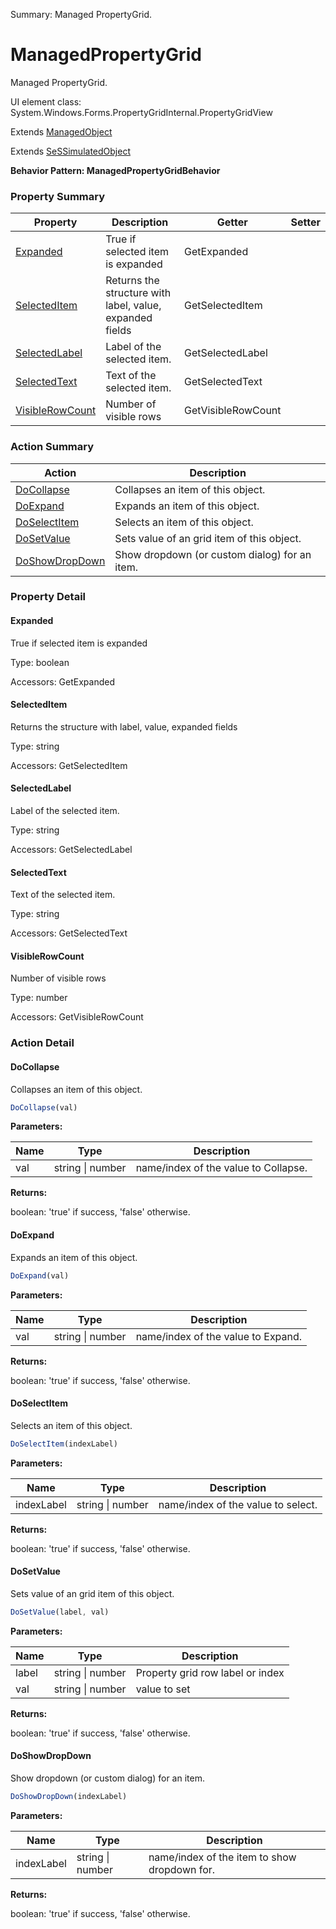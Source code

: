 Summary: Managed PropertyGrid.

# ManagedPropertyGrid

Managed PropertyGrid.
 
UI element class: System.Windows.Forms.PropertyGridInternal.PropertyGridView

Extends [ManagedObject](ManagedObject.md)

Extends [SeSSimulatedObject](SeSSimulatedObject.md)





**Behavior Pattern: ManagedPropertyGridBehavior**


<!-- ============================== property summary ========================== -->

	

### Property Summary

| **Property** | **Description** | **Getter** | **Setter** |
| ------------ | --------------- | ---------- | ---------- |
| [Expanded](#expanded) | True if selected item is expanded | GetExpanded |  |
| [SelectedItem](#selecteditem) | Returns the structure with label, value, expanded fields | GetSelectedItem |  |
| [SelectedLabel](#selectedlabel) | Label of the selected item. | GetSelectedLabel |  |
| [SelectedText](#selectedtext) | Text of the selected item. | GetSelectedText |  |
| [VisibleRowCount](#visiblerowcount) | Number of visible rows | GetVisibleRowCount |  |



	
<!-- ============================== action summary ========================== -->



### Action Summary

|  **Action** | **Description** | 
| ----------- | --------------- |
|	[DoCollapse](#docollapse) | Collapses an item of this object. |
|	[DoExpand](#doexpand) | Expands an item of this object. |
|	[DoSelectItem](#doselectitem) | Selects an item of this object. |
|	[DoSetValue](#dosetvalue) | Sets value of an grid item of this object. |
|	[DoShowDropDown](#doshowdropdown) | Show dropdown (or custom dialog) for an item. |




<!-- ============================== property detail ========================== -->
	
### Property Detail
		
<a name="Expanded"></a>
#### Expanded


True if selected item is expanded

			
	
			
Type: boolean
			
			
Accessors: GetExpanded
			
		
<a name="SelectedItem"></a>
#### SelectedItem


Returns the structure with label, value, expanded fields

			
	
			
Type: string
			
			
Accessors: GetSelectedItem
			
		
<a name="SelectedLabel"></a>
#### SelectedLabel


Label of the selected item.

			
	
			
Type: string
			
			
Accessors: GetSelectedLabel
			
		
<a name="SelectedText"></a>
#### SelectedText


Text of the selected item.

			
	
			
Type: string
			
			
Accessors: GetSelectedText
			
		
<a name="VisibleRowCount"></a>
#### VisibleRowCount


Number of visible rows

			
	
			
Type: number
			
			
Accessors: GetVisibleRowCount
			
		
	
	
<!-- ============================== action detail ========================== -->
	
### Action Detail
		
<a name="DoCollapse"></a>    
#### DoCollapse

Collapses an item of this object.

```javascript
DoCollapse(val) 
```


**Parameters:**

|	**Name** | **Type** | **Description** |
| ---------- | -------- | --------------- |
| val | string \| number |	name/index of the value to Collapse. |




**Returns:**

boolean: 'true' if success, 'false' otherwise.



<a name="see.also.managedpropertygrid.docollapse"></a>

<a name="DoExpand"></a>    
#### DoExpand

Expands an item of this object.

```javascript
DoExpand(val) 
```


**Parameters:**

|	**Name** | **Type** | **Description** |
| ---------- | -------- | --------------- |
| val | string \| number |	name/index of the value to Expand. |




**Returns:**

boolean: 'true' if success, 'false' otherwise.



<a name="see.also.managedpropertygrid.doexpand"></a>

<a name="DoSelectItem"></a>    
#### DoSelectItem

Selects an item of this object.

```javascript
DoSelectItem(indexLabel) 
```


**Parameters:**

|	**Name** | **Type** | **Description** |
| ---------- | -------- | --------------- |
| indexLabel | string \| number |	name/index of the value to select. |




**Returns:**

boolean: 'true' if success, 'false' otherwise.



<a name="see.also.managedpropertygrid.doselectitem"></a>

<a name="DoSetValue"></a>    
#### DoSetValue

Sets value of an grid item of this object.

```javascript
DoSetValue(label, val) 
```


**Parameters:**

|	**Name** | **Type** | **Description** |
| ---------- | -------- | --------------- |
| label | string \| number |	Property grid row label or index |
| val | string \| number |	value to set |




**Returns:**

boolean: 'true' if success, 'false' otherwise.



<a name="see.also.managedpropertygrid.dosetvalue"></a>

<a name="DoShowDropDown"></a>    
#### DoShowDropDown

Show dropdown (or custom dialog) for an item.

```javascript
DoShowDropDown(indexLabel) 
```


**Parameters:**

|	**Name** | **Type** | **Description** |
| ---------- | -------- | --------------- |
| indexLabel | string \| number |	name/index of the item to show dropdown for. |




**Returns:**

boolean: 'true' if success, 'false' otherwise.



<a name="see.also.managedpropertygrid.doshowdropdown"></a>

	

